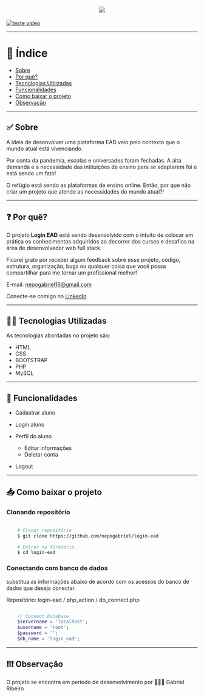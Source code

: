<h1 align="center">
    <img src="https://ik.imagekit.io/gabrielnepo/logo-ead_lVSfwiouCF.png">
</h1>


<!-- <iframe width="560" height="315" src="https://www.youtube.com/embed/raa0Jg8DZ3E" frameborder="0" allow="accelerometer; autoplay; encrypted-media; gyroscope; picture-in-picture" allowfullscreen></iframe> -->

[![teste video](https://youtu.be/raa0Jg8DZ3E)](https://youtu.be/raa0Jg8DZ3E)

---

# 📑 Índice
- [Sobre](#-sobre)
- [Por quê?](#-por-quê?)
- [Tecnologias Utilizadas](#-tecnologias-utilizadas)
- [Funcionalidades](#-funcionalidades)
- [Como baixar o projeto](#-como-baixar-o-projeto)
- [Observação](#-observação)

---

## ✅ Sobre

A ideia de desenvolver uma plataforma EAD veio pelo contexto que o mundo atual está vivenciando.

Por conta da pandemia, escolas e universades foram fechadas. A alta demanda e a necessidade das intituições de ensino para se adaptarem foi e está sendo um fato!

O refúgio está sendo as plataformas de ensino online. Então, por que não criar um projeto que atende as necessidades do mundo atual?!

---

## ❓ Por quê?

O projeto **Login EAD** está sendo desenvolvido com o intuito de colocar em prática os conhecimentos adquiridos ao decorrer dos cursos e desafios na área de desenvolvedor web full stack.

Ficarei grato por receber algum feedback sobre esse projeto, código, estrutura, organização, bugs ou qualquer coisa que você possa compartilhar para me tornar um profissional melhor!

E-mail: nepogabriel16@gmail.com

Conecte-se comigo no <a href="https://www.linkedin.com/in/gabriel-ribeiro-br/" target="_blank">LinkedIn</a>.

---

## 👨‍💻 Tecnologias Utilizadas
As tecnologias abordadas no projeto são:
<!--HTML, CSS, BOOTSTRAP, PHP e MySQL.-->

- HTML
- CSS
- BOOTSTRAP
- PHP
- MySQL

---

## 🔧 Funcionalidades

- Cadastrar aluno

- Login aluno

- Perfil do aluno
    - Editar informações
    - Deletar conta

- Logout

---

## 📥 Como baixar o projeto

### Clonando repositório

```bash

    # Clonar repositório
    $ git clone https://github.com/nepogabriel/login-ead

    # Entrar no diretório
    $ cd login-ead

```

### Conectando com banco de dados

substitua as informações abaixo de acordo com os acessos do banco de dados que deseja conectar.

Repositório: login-ead / php_action / db_connect.php

```php

    // Connect Database
    $servername = 'localhost';
    $username = 'root';
    $password = '';
    $db_name = 'login_ead';

```

---

## ❗❕❗ Observação

O projeto se encontra em período de desenvolvimento por 🙋🏾‍♂️ Gabriel Ribeiro